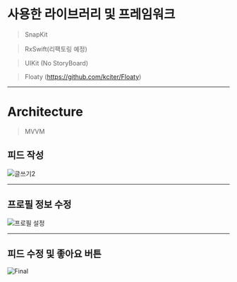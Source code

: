   
  # 사용한 라이브러리 및 프레임워크
  
  > SnapKit
  
  > RxSwift(리팩토링 예정)
  
  > UIKit (No StoryBoard)

> Floaty (https://github.com/kciter/Floaty)
  
---
 
 # Architecture
 
 > MVVM
  
  
## 피드 작성
  
![글쓰기2](https://user-images.githubusercontent.com/97531269/160947716-957b2884-457c-4585-a4f4-dcdbd0310b5f.gif)
  

  ---
  
## 프로필 정보 수정

![프로필 설정](https://user-images.githubusercontent.com/97531269/160948022-369ee3c2-2e5c-491b-8f7b-47ad2b025560.gif)

---
  
## 피드 수정 및 좋아요 버튼

![Final](https://user-images.githubusercontent.com/97531269/160948195-93ef01cc-48d4-446b-a1b7-f064f3909354.gif)

</div>
